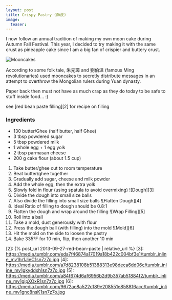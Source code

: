 ```yaml
---
layout: post
title: Crispy Pastry (酥皮)
image:
  teaser: 
---
```


I now follow an annual tradition of making my own moon cake during Autumn Fall Festival. This year, I decided to try making it with the same crust as pineapple cake since I am a big fan of crispier and buttery crust.


![Mooncakes][1]

According to some folk tale, 朱元璋 and 劉伯溫 (famous Ming revolutionaries) used mooncakes to secretly distribute messages in an attempt to overthrow the Mongolian rulers during Yuan dynasty.

Paper back then must not have as much crap as they do today to be safe to stuff inside food…  :)

see [red bean paste filling][2] for recipe on filling

### Ingredients
- 130 butter/Ghee (half butter, half Ghee)
- 3 tbsp powdered sugar
- 5 tbsp powdered milk
- 1 whole egg + 1 egg yolk
- 2 tbsp parmasan cheese
- 200 g cake flour  (about 1.5 cup)
   
1. Take butter/ghee out to room temperature
1. Beat butter/ghee together
1. Gradually add sugar, cheese and milk powder
1. Add the whole egg, then the extra yolk
1. Slowly fold in flour (using spatula to avoid overmixing)
![Dough][3]
1. Divide the dough into small size balls
1. Also divide the filling into small size balls
![Flatten Dough][4]
1. Ideal Ratio of filling to dough should be 0.8:1
1. Flatten the dough and wrap around the filling
![Wrap Filling][5]
1. Roll into a ball
1. Take a mold, dust generously with flour
1. Press the dough ball (with filling) into the mold
![Mold][6]
1. Hit the mold on the side to loosen the pastry
1. Bake 335&deg;F for 10 min, flip, then another 10 min

[1]: https://media.tumblr.com/a5202ed7f97957ccbb8d762c4cba94ed/tumblr_inline_mv1gd3indq1sn7z7o.jpg
[2]: {% post_url 2013-09-27-red-bean-paste | relative_url %}
[3]: https://media.tumblr.com/eda7f46874a17019a18b422c004bf3e1/tumblr_inline_mv1hr1JieC1sn7z7o.jpg
[4]: https://media.tumblr.com/a7d8238108b51388313e98deca6dd06c/tumblr_inline_mv1gkyddxh1sn7z7o.jpg
[5]: https://media.tumblr.com/a84f674d6af6956b2d9b357ab51884f2/tumblr_inline_mv1gipXOxR1sn7z7o.jpg
[6]: https://media.tumblr.com/9672ae8a522c189e208551e858816acc/tumblr_inline_mv1gnc8nsK1sn7z7o.jpg
